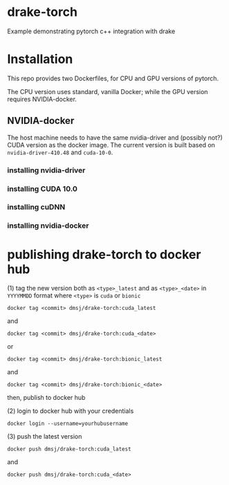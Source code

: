 # drake-torch
Example demonstrating pytorch c++ integration with drake

# Installation
This repo provides two Dockerfiles, for CPU and GPU versions of pytorch.

The CPU version uses standard, vanilla Docker; while the GPU version requires NVIDIA-docker. 

## NVIDIA-docker
The host machine needs to have the same nvidia-driver and (possibly not?) CUDA version as the docker image. 
The current version is built based on `nvidia-driver-410.48` and `cuda-10-0`. 
### installing nvidia-driver
### installing CUDA 10.0
### installing cuDNN
### installing nvidia-docker

# publishing drake-torch to docker hub
(1) tag the new version both as `<type>_latest` and as `<type>_<date>` in `YYYYMMDD` format where `<type>` is `cuda` or `bionic`

`docker tag <commit> dmsj/drake-torch:cuda_latest`

and

`docker tag <commit> dmsj/drake-torch:cuda_<date>`

or

`docker tag <commit> dmsj/drake-torch:bionic_latest`

and

`docker tag <commit> dmsj/drake-torch:bionic_<date>`

then, publish to docker hub

(2) login to docker hub with your credentials

`docker login --username=yourhubusername`

(3) push the latest version

`docker push dmsj/drake-torch:cuda_latest`

and

`docker push dmsj/drake-torch:cuda_<date>`
